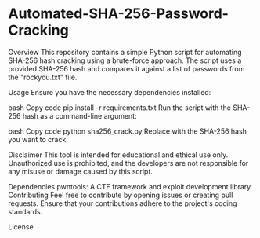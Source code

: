 # Automated-SHA-256-Password-Cracking

Overview
This repository contains a simple Python script for automating SHA-256 hash cracking using a brute-force approach. The script uses a provided SHA-256 hash and compares it against a list of passwords from the "rockyou.txt" file.

Usage
Ensure you have the necessary dependencies installed:

bash
Copy code
pip install -r requirements.txt
Run the script with the SHA-256 hash as a command-line argument:

bash
Copy code
python sha256_crack.py <sha256sum>
Replace <sha256sum> with the SHA-256 hash you want to crack.

Disclaimer
This tool is intended for educational and ethical use only. Unauthorized use is prohibited, and the developers are not responsible for any misuse or damage caused by this script.

Dependencies
pwntools: A CTF framework and exploit development library.
Contributing
Feel free to contribute by opening issues or creating pull requests. Ensure that your contributions adhere to the project's coding standards.

License
